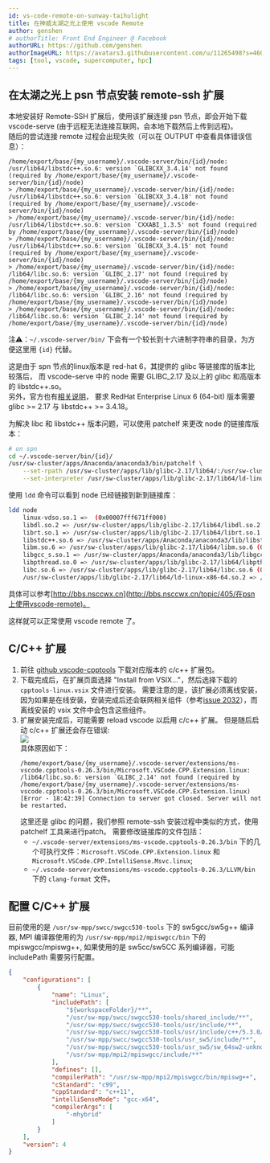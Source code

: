```yaml
---
id: vs-code-remote-on-sunway-taihulight
title: 在神威太湖之光上使用 vscode Remote
author: genshen
# authorTitle: Front End Engineer @ Facebook
authorURL: https://github.com/genshen
authorImageURL: https://avatars3.githubusercontent.com/u/11265498?s=460&v=4
tags: [tool, vscode, supercomputer, hpc]
---
```


## 在太湖之光上 psn 节点安装 remote-ssh 扩展
本地安装好 Remote-SSH 扩展后，使用该扩展连接 psn 节点，即会开始下载 vscode-serve (由于远程无法连接互联网，会本地下载然后上传到远程)。  
随后的尝试连接 remote 过程会出现失败（可以在 OUTPUT 中查看具体错误信息）：
```log
/home/export/base/{my_username}/.vscode-server/bin/{id}/node: /usr/lib64/libstdc++.so.6: version `GLIBCXX_3.4.14' not found (required by /home/export/base/{my_username}/.vscode-server/bin/{id}/node)
> /home/export/base/{my_username}/.vscode-server/bin/{id}/node: /usr/lib64/libstdc++.so.6: version `GLIBCXX_3.4.18' not found (required by /home/export/base/{my_username}/.vscode-server/bin/{id}/node)
> /home/export/base/{my_username}/.vscode-server/bin/{id}/node: /usr/lib64/libstdc++.so.6: version `CXXABI_1.3.5' not found (required by /home/export/base/{my_username}/.vscode-server/bin/{id}/node)
> /home/export/base/{my_username}/.vscode-server/bin/{id}/node: /usr/lib64/libstdc++.so.6: version `GLIBCXX_3.4.15' not found (required by /home/export/base/{my_username}/.vscode-server/bin/{id}/node)
> /home/export/base/{my_username}/.vscode-server/bin/{id}/node: /lib64/libc.so.6: version `GLIBC_2.17' not found (required by /home/export/base/{my_username}/.vscode-server/bin/{id}/node)
> /home/export/base/{my_username}/.vscode-server/bin/{id}/node: /lib64/libc.so.6: version `GLIBC_2.16' not found (required by /home/export/base/{my_username}/.vscode-server/bin/{id}/node)
> /home/export/base/{my_username}/.vscode-server/bin/{id}/node: /lib64/libc.so.6: version `GLIBC_2.14' not found (required by /home/export/base/{my_username}/.vscode-server/bin/{id}/node)
```
注⚠️：`~/.vscode-server/bin/` 下会有一个较长到十六进制字符串的目录，为方便这里用 `{id}` 代替。

这是由于 spn 节点的linux版本是 red-hat 6，其提供的 glibc 等链接库的版本比较落后，
而 vscode-serve 中的 node 需要 GLIBC_2.17 及以上的 glibc 和高版本的 libstdc++.so。  
另外，官方也有[相关说明](https://code.visualstudio.com/docs/remote/linux#_tips-by-linux-distribution)，
要求 RedHat Enterprise Linux 6 (64-bit) 版本需要 glibc >= 2.17 与 libstdc++ >= 3.4.18。

为解决 libc 和 libstdc++ 版本问题，可以使用 patchelf 来更改 node 的链接库版本：
```bash
# on spn
cd ~/.vscode-server/bin/{id}/
/usr/sw-cluster/apps/Anaconda/anaconda3/bin/patchelf \
    --set-rpath /usr/sw-cluster/apps/lib/glibc-2.17/lib64/:/usr/sw-cluster/apps/Anaconda/anaconda3/lib/ \
    --set-interpreter /usr/sw-cluster/apps/lib/glibc-2.17/lib64/ld-linux-x86-64.so.2 ./node
```
使用 `ldd` 命令可以看到 node 已经链接到新到链接库：
```bash
ldd node
	linux-vdso.so.1 =>  (0x00007fff671ff000)
	libdl.so.2 => /usr/sw-cluster/apps/lib/glibc-2.17/lib64/libdl.so.2 (0x00002baa9ea6e000)
	librt.so.1 => /usr/sw-cluster/apps/lib/glibc-2.17/lib64/librt.so.1 (0x00002baa9ec72000)
	libstdc++.so.6 => /usr/sw-cluster/apps/Anaconda/anaconda3/lib/libstdc++.so.6 (0x00002baa9ee7a000)
	libm.so.6 => /usr/sw-cluster/apps/lib/glibc-2.17/lib64/libm.so.6 (0x00002baa9f1b5000)
	libgcc_s.so.1 => /usr/sw-cluster/apps/Anaconda/anaconda3/lib/libgcc_s.so.1 (0x00002baa9f4b3000)
	libpthread.so.0 => /usr/sw-cluster/apps/lib/glibc-2.17/lib64/libpthread.so.0 (0x00002baa9f6c5000)
	libc.so.6 => /usr/sw-cluster/apps/lib/glibc-2.17/lib64/libc.so.6 (0x00002baa9f8e3000)
	/usr/sw-cluster/apps/lib/glibc-2.17/lib64/ld-linux-x86-64.so.2 => /lib64/ld-linux-x86-64.so.2 (0x000000358ba00000)
```

具体可以参考[http://bbs.nsccwx.cn](http://bbs.nsccwx.cn/topic/405/在psn上使用vscode-remote)。

这样就可以正常使用 vscode remote 了。

## C/C++ 扩展
1. 前往 [github vscode-cpptools](https://github.com/microsoft/vscode-cpptools/releases) 下载对应版本的 c/c++ 扩展包。
2. 下载完成后，在扩展页面选择 "Install from VSIX..."，然后选择下载的 `cpptools-linux.vsix` 文件进行安装。
   需要注意的是，该扩展必须离线安装，因为如果是在线安装，安装完成后还会联网相关组件（参考[issue 2032](https://github.com/microsoft/vscode-cpptools/issues/2032#issuecomment-391215249)），而离线安装的 vsix 文件中会包含这些组件。
3. 扩展安装完成后，可能需要 reload vscode 以启用 c/c++ 扩展。
    但是随后启动 c/c++ 扩展还会存在错误:  
    ![](/img/blog/taihulight-ssh-remote/error-cpp-extension.png)  
    具体原因如下：
    ```log
    /home/export/base/{my_username}/.vscode-server/extensions/ms-vscode.cpptools-0.26.3/bin/Microsoft.VSCode.CPP.Extension.linux: /lib64/libc.so.6: version `GLIBC_2.14' not found (required by /home/export/base/{my_username}/.vscode-server/extensions/ms-vscode.cpptools-0.26.3/bin/Microsoft.VSCode.CPP.Extension.linux)
    [Error - 18:42:39] Connection to server got closed. Server will not be restarted.
    ```
    这里还是 glibc 的问题，我们参照 remote-ssh 安装过程中类似的方式，使用 patchelf 工具来进行patch。
    需要修改链接库的文件包括：
    - `~/.vscode-server/extensions/ms-vscode.cpptools-0.26.3/bin` 下的几个可执行文件：`Microsoft.VSCode.CPP.Extension.linux` 和 `Microsoft.VSCode.CPP.IntelliSense.Msvc.linux`; 
    - `~/.vscode-server/extensions/ms-vscode.cpptools-0.26.3/LLVM/bin` 下的 `clang-format` 文件。

## 配置 C/C++ 扩展
目前使用的是 `/usr/sw-mpp/swcc/swgcc530-tools` 下的 sw5gcc/sw5g++ 编译器, 
MPI 编译器使用的为 `/usr/sw-mpp/mpi2/mpiswgcc/bin` 下的 mpiswgcc/mpiswg++, 
如果使用的是 sw5cc/sw5CC 系列编译器，可能 includePath 需要另行配置。
```json
{
    "configurations": [
        {
            "name": "Linux",
            "includePath": [
                "${workspaceFolder}/**",
                "/usr/sw-mpp/swcc/swgcc530-tools/shared_include/**",
                "/usr/sw-mpp/swcc/swgcc530-tools/usr/include/**",
                "/usr/sw-mpp/swcc/swgcc530-tools/usr/include/c++/5.3.0/**",
                "/usr/sw-mpp/swcc/swgcc530-tools/usr_sw5/include/**",
                "/usr/sw-mpp/swcc/swgcc530-tools/usr_sw5/sw_64sw2-unknown-linux-gnu/include/c++/5.3.0/**",
                "/usr/sw-mpp/mpi2/mpiswgcc/include/**"
            ],
            "defines": [],
            "compilerPath": "/usr/sw-mpp/mpi2/mpiswgcc/bin/mpiswg++",
            "cStandard": "c99",
            "cppStandard": "c++11",
            "intelliSenseMode": "gcc-x64",
            "compilerArgs": [
                "-mhybrid"
            ]
        }
    ],
    "version": 4
}
```